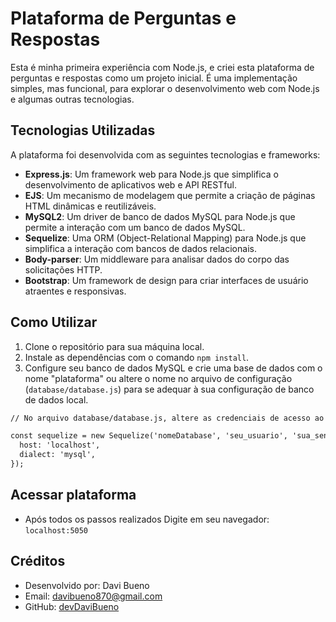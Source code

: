 # Plataforma de Perguntas e Respostas

Esta é minha primeira experiência com Node.js, e criei esta plataforma de perguntas e respostas como um projeto inicial. É uma implementação simples, mas funcional, para explorar o desenvolvimento web com Node.js e algumas outras tecnologias.

## Tecnologias Utilizadas

A plataforma foi desenvolvida com as seguintes tecnologias e frameworks:

- **Express.js**: Um framework web para Node.js que simplifica o desenvolvimento de aplicativos web e API RESTful.
- **EJS**: Um mecanismo de modelagem que permite a criação de páginas HTML dinâmicas e reutilizáveis.
- **MySQL2**: Um driver de banco de dados MySQL para Node.js que permite a interação com um banco de dados MySQL.
- **Sequelize**: Uma ORM (Object-Relational Mapping) para Node.js que simplifica a interação com bancos de dados relacionais.
- **Body-parser**: Um middleware para analisar dados do corpo das solicitações HTTP.
- **Bootstrap**: Um framework de design para criar interfaces de usuário atraentes e responsivas.

## Como Utilizar

1. Clone o repositório para sua máquina local.
2. Instale as dependências com o comando `npm install`.
3. Configure seu banco de dados MySQL e crie uma base de dados com o nome "plataforma" ou altere o nome no arquivo de configuração (`database/database.js`) para se adequar à sua configuração de banco de dados local.

```markdown
// No arquivo database/database.js, altere as credenciais de acesso ao banco de dados. Substitua 'seu_usuario' e 'sua_senha' pelas credenciais corretas:

const sequelize = new Sequelize('nomeDatabase', 'seu_usuario', 'sua_senha', {
  host: 'localhost',
  dialect: 'mysql',
});

```
## Acessar plataforma

- Após todos os passos realizados Digite em seu navegador: `localhost:5050`

## Créditos

- Desenvolvido por: Davi Bueno
- Email: davibueno870@gmail.com
- GitHub: [devDaviBueno](https://github.com/devDaviBueno)
